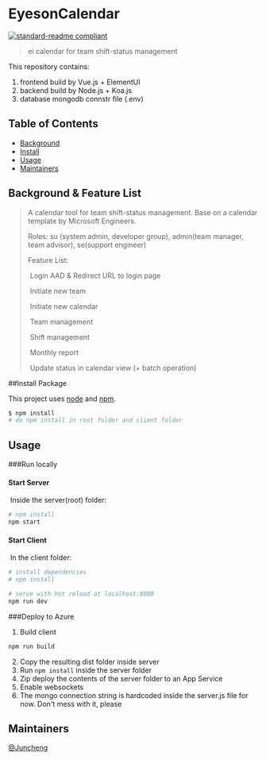 # EyesonCalendar

[![standard-readme compliant](https://img.shields.io/badge/readme%20style-standard-brightgreen.svg?style=flat-square)](https://github.com/RichardLitt/standard-readme)

> ei calendar for team shift-status management

This repository contains:

1. frontend build by Vue.js + ElementUI
2. backend build by Node.js + Koa.js
3. database mongodb connstr file (.env)



## Table of Contents

- [Background](#background)
- [Install](#install)
- [Usage](#usage)
- [Maintainers](#maintainers)

## Background & Feature List

> A calendar tool for team shift-status management. Base on a calendar template by Microsoft Engineers.
>
> Roles: su (system admin, developer group), admin(team manager, team advisor), se(support engineer)
>
> Feature List:
>
> ​	Login AAD & Redirect URL to login page
>
> ​	Initiate new team
>
> ​	Initiate new calendar
>
> ​	Team management
>
> ​	Shift management
>
> ​	Monthly report
>
> ​	Update status in calendar view (+ batch operation)

##Install Package

This project uses [node](http://nodejs.org) and [npm](https://npmjs.com). 

```bash
$ npm install
# do npm install in root folder and client folder
```

## Usage

###Run locally

####	Start Server

​	Inside the server(root) folder:

```bash
# npm install
npm start
```

####	Start Client

​	In the client folder:

```bash
# install dependencies
# npm install

# serve with hot reload at localhost:8080
npm run dev
```

###Deploy to Azure

1. Build client

```bash
npm run build
```

2. Copy the resulting dist folder inside server
3. Run ```npm install``` inside the server folder
4. Zip deploy the contents of the server folder to an App Service
5. Enable websockets
6. The mongo connection string is hardcoded inside the server.js file for now. Don't mess with it, please

## Maintainers

[@Juncheng](https://github.com/Frankie34)
